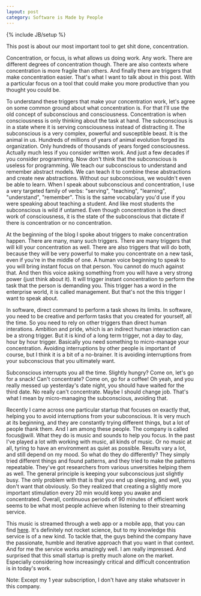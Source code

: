 ```yaml
---
layout: post
category: Software is Made by People
---
```

{% include JB/setup %}

This post is about our most important tool to get shit done, concentration.

Concentration, or focus, is what allows us doing work. Any work. There are different degrees of concentration though. There are also contexts where concentration is more fragile than others. And finally there are triggers that make concentration easier. That's what I want to talk about in this post. With a particular focus on a tool that could make you more productive than you thought you could be.

To understand these triggers that make your concentration work, let's agree on some common ground about what concentration is. For that I'll use the old concept of subconscious and consciousness. Concentration is when consciousness is only thinking about the task at hand. The subconscious is in a state where it is serving consciousness instead of distracting it. The subconscious is a very complex, powerful and susceptible beast. It is the animal in us. Hundreds of millions of years of animal evolution forged its organization. Only hundreds of thousands of years forged consciousness. Actually much less if you consider written work. And just a few decades if you consider programming.
Now don't think that the subconscious is useless for programming. We teach our subconscious to understand and remember abstract models. We can teach it to combine these abstractions and create new abstractions. Without our subconscious, we wouldn't even be able to learn.
When I speak about subconscious and concentration, I use a very targeted family of verbs: "serving", "teaching", "learning", "understand", "remember". This is the same vocabulary you'd use if you were speaking about teaching a student. And like most students the subconscious is wild if untamed.
Even though concentration is the direct work of consciousness, it is the state of the subconscious that dictate if there is concentration or no concentration.

At the beginning of the blog I spoke about triggers to make concentration happen. There are many, many such triggers. There are many triggers that will kill your concentration as well. There are also triggers that will do both, because they will be very powerful to make you concentrate on a new task, even if you're in the middle of one.
A human voice beginning to speak to you will bring instant focus on that person. You cannot do much against that. And then this voice asking something from you will have a very strong power (just think about it). It will trigger instant concentration to perform the task that the person is demanding you.
This trigger has a word in the enterprise world, it is called management. But that's not the this trigger I want to speak about.

In software, direct command to perform a task shows its limits. In software, you need to be creative and perform tasks that you created for yourself, all the time. So you need to rely on other triggers than direct human interations. Ambition and pride, which is an indirect human interaction can be a strong trigger. But it is kind of a long term trigger, not a day to day, hour by hour trigger. Basically you need something to micro-manage your concentration. Avoiding interruptions by other people is important of course, but I think it is a bit of a no-brainer. It is avoiding interruptions from your subconscious that you ultimately want.

Subconscious interrupts you all the time. Slightly hungry? Come on, let's go for a snack! Can't concentrate? Come on, go for a coffee! Oh yeah, and you really messed up yesterday's date night, you should have waited for the third date. No really can't concentrate. Maybe I should change job.
That's what I mean by micro-managing the subconscious, avoiding that.

Recently I came across one particular startup that focuses on exactly that, helping you to avoid interruptions from your subconscious. It is very much at its beginning, and they are constantly trying different things, but a lot of people thank them. And I am among these people. The company is called focus@will. What they do is music and sounds to help you focus. In the past I've played a lot with working with music, all kinds of music. Or no music at all, tyring to have an environment as quiet as possible. Results vary a lot, and still depend on my mood. So what do they do differently? They simply tried different things and found patterns, and they tried to make the patterns repeatable. They've got researchers from various unversities helping them as well. The general principle is keeping your subconscious just slightly busy. The only problem with that is that you end up sleeping, and well, you don't want that obviously. So they realized that creating a slightly more important stimulation every 20 min would keep you awake and concentrated. Overall, continuous periods of 90 minutes of efficient work seems to be what most people achieve when listening to their streaming service.

This music is streamed through a web app or a mobile app, that you can find [here](https://www.focusatwill.com). It's definitely not rocket science, but to my knowledge this service is of a new kind. To tackle that, the guys behind the company have the passionate, humble and iterative approach that you want in that context. And for me the service works amazingly well. I am really impressed.
And surprised that this small startup is pretty much alone on the market. Especially considering how increasingly critical and difficult concentration is in today's work.

Note: Except my 1 year subscription, I don't have any stake whatsover in this company.
